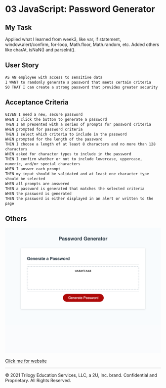 # 03 JavaScript: Password Generator

## My Task

Applied what I learned from week3, like var, if statement, window.alert/confirm, for-loop, Math.floor, Math.random, etc.
Added others like charAt, isNaN() and parseInt().

## User Story

```
AS AN employee with access to sensitive data
I WANT to randomly generate a password that meets certain criteria
SO THAT I can create a strong password that provides greater security
```

## Acceptance Criteria

```
GIVEN I need a new, secure password
WHEN I click the button to generate a password
THEN I am presented with a series of prompts for password criteria
WHEN prompted for password criteria
THEN I select which criteria to include in the password
WHEN prompted for the length of the password
THEN I choose a length of at least 8 characters and no more than 128 characters
WHEN asked for character types to include in the password
THEN I confirm whether or not to include lowercase, uppercase, numeric, and/or special characters
WHEN I answer each prompt
THEN my input should be validated and at least one character type should be selected
WHEN all prompts are answered
THEN a password is generated that matches the selected criteria
WHEN the password is generated
THEN the password is either displayed in an alert or written to the page
```

## Others

![index.html screenshot](./screenshot.png)

[Click me for website](https://mt0814.github.io/Week3-HW-Javascript/)

---

© 2021 Trilogy Education Services, LLC, a 2U, Inc. brand. Confidential and Proprietary. All Rights Reserved.
